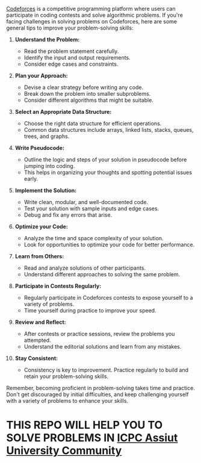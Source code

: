 [Codeforces](https://codeforces.com/) is a competitive programming platform where users can participate in coding contests and solve algorithmic problems. If you're facing challenges in solving problems on Codeforces, here are some general tips to improve your problem-solving skills:

1. **Understand the Problem:**
   - Read the problem statement carefully.
   - Identify the input and output requirements.
   - Consider edge cases and constraints.

2. **Plan your Approach:**
   - Devise a clear strategy before writing any code.
   - Break down the problem into smaller subproblems.
   - Consider different algorithms that might be suitable.

3. **Select an Appropriate Data Structure:**
   - Choose the right data structure for efficient operations.
   - Common data structures include arrays, linked lists, stacks, queues, trees, and graphs.

4. **Write Pseudocode:**
   - Outline the logic and steps of your solution in pseudocode before jumping into coding.
   - This helps in organizing your thoughts and spotting potential issues early.

5. **Implement the Solution:**
   - Write clean, modular, and well-documented code.
   - Test your solution with sample inputs and edge cases.
   - Debug and fix any errors that arise.

6. **Optimize your Code:**
   - Analyze the time and space complexity of your solution.
   - Look for opportunities to optimize your code for better performance.

7. **Learn from Others:**
   - Read and analyze solutions of other participants.
   - Understand different approaches to solving the same problem.

8. **Participate in Contests Regularly:**
   - Regularly participate in Codeforces contests to expose yourself to a variety of problems.
   - Time yourself during practice to improve your speed.

9. **Review and Reflect:**
   - After contests or practice sessions, review the problems you attempted.
   - Understand the editorial solutions and learn from any mistakes.

10. **Stay Consistent:**
    - Consistency is key to improvement. Practice regularly to build and retain your problem-solving skills.

Remember, becoming proficient in problem-solving takes time and practice. Don't get discouraged by initial difficulties, and keep challenging yourself with a variety of problems to enhance your skills.


# THIS REPO WILL HELP YOU TO SOLVE PROBLEMS IN [ICPC Assiut University Community](https://codeforces.com/group/MWSDmqGsZm/contests) 

